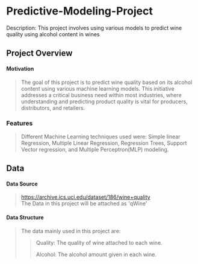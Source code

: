 # Predictive-Modeling-Project
Description: 
This project involves using various models to predict wine quality using alcohol content in wines

## Project Overview
#### Motivation
>The goal of this project is to predict wine quality based on its alcohol content using various machine learning models. This initiative addresses a critical business need within most industries, where understanding and predicting product quality is vital for producers, distributors, and retailers.
### Features
>Different Machine Learning techniques used were: Simple linear Regression, Multiple Linear Regression, Regression Trees, Support Vector regression, and Multiple Perceptron(MLP) modeling.
## Data
#### Data Source
>https://archive.ics.uci.edu/dataset/186/wine+quality <br>
>The Data in this project will be attached as 'qWine'
#### Data Structure
>The data mainly used in this project are: <br>
>>Quality: The quality of wine attached to each wine.
>>
>>Alcohol: The alcohol amount given in each wine.


